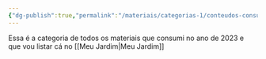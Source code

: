 ```yaml
---
{"dg-publish":true,"permalink":"/materiais/categorias-1/conteudos-consumidos-em-2023/","noteIcon":""}
---
```


Essa é a categoria de todos os materiais que consumi no ano de 2023 e que vou listar cá no [[Meu Jardim\|Meu Jardim]]